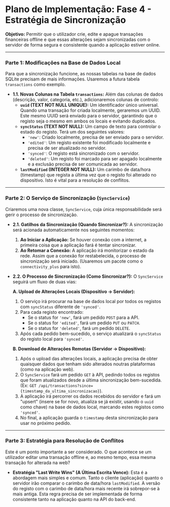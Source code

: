 # **Plano de Implementação: Fase 4 - Estratégia de Sincronização**

**Objetivo:** Permitir que o utilizador crie, edite e apague transações financeiras offline e que essas alterações sejam sincronizadas com o servidor de forma segura e consistente quando a aplicação estiver online.

---

### **Parte 1: Modificações na Base de Dados Local**

Para que a sincronização funcione, as nossas tabelas na base de dados SQLite precisam de mais informações. Usaremos a futura tabela `transactions` como exemplo.

* **1.1. Novas Colunas na Tabela `transactions`:**
    Além das colunas de dados (descrição, valor, categoria, etc.), adicionaremos colunas de controlo:
    * **`uuid` (TEXT NOT NULL UNIQUE):** Um identificador único universal. Quando uma transação for criada localmente, geraremos um UUID. Este mesmo UUID será enviado para o servidor, garantindo que o registo seja o mesmo em ambos os locais e evitando duplicados.
    * **`syncStatus` (TEXT NOT NULL):** Um campo de texto para controlar o estado do registo. Terá um dos seguintes valores:
        * `'new'`: Criado localmente, precisa de ser enviado para o servidor.
        * `'edited'`: Um registo existente foi modificado localmente e precisa de ser atualizado no servidor.
        * `'synced'`: O registo está sincronizado com o servidor.
        * `'deleted'`: Um registo foi marcado para ser apagado localmente e a exclusão precisa de ser comunicada ao servidor.
    * **`lastModified` (INTEGER NOT NULL):** Um carimbo de data/hora (timestamp) que regista a última vez que o registo foi alterado no dispositivo. Isto é vital para a resolução de conflitos.

---

### **Parte 2: O Serviço de Sincronização (`SyncService`)**

Criaremos uma nova classe, `SyncService`, cuja única responsabilidade será gerir o processo de sincronização.

* **2.1. Gatilhos da Sincronização (Quando Sincronizar?):**
    A sincronização será acionada automaticamente nos seguintes momentos:
    1.  **Ao Iniciar a Aplicação:** Se houver conexão com a internet, a primeira coisa que a aplicação fará é tentar sincronizar.
    2.  **Ao Retomar a Conexão:** A aplicação irá monitorizar o estado da rede. Assim que a conexão for restabelecida, o processo de sincronização será iniciado. (Usaremos um pacote como o `connectivity_plus` para isto).

* **2.2. O Processo de Sincronização (Como Sincronizar?):**
    O `SyncService` seguirá um fluxo de duas vias:

    **A. Upload de Alterações Locais (Dispositivo -> Servidor):**
    1.  O serviço irá procurar na base de dados local por todos os registos com `syncStatus` diferente de `'synced'`.
    2.  Para cada registo encontrado:
        * Se o status for `'new'`, fará um pedido `POST` para a API.
        * Se o status for `'edited'`, fará um pedido `PUT` ou `PATCH`.
        * Se o status for `'deleted'`, fará um pedido `DELETE`.
    3.  Após cada pedido bem-sucedido, o serviço atualizará o `syncStatus` do registo local para `'synced'`.

    **B. Download de Alterações Remotas (Servidor -> Dispositivo):**
    1.  Após o upload das alterações locais, a aplicação precisa de obter quaisquer dados que tenham sido alterados noutras plataformas (como na aplicação web).
    2.  O `SyncService` fará um pedido `GET` à API, pedindo todos os registos que foram atualizados desde a última sincronização bem-sucedida. (Ex: `GET /api/transactions?since={timestamp_da_ultima_sincronizacao}`).
    3.  A aplicação irá percorrer os dados recebidos do servidor e fará um "upsert" (insere se for novo, atualiza se já existir, usando o `uuid` como chave) na base de dados local, marcando estes registos como `'synced'`.
    4.  No final, a aplicação guarda o `timestamp` desta sincronização para usar no próximo pedido.

---

### **Parte 3: Estratégia para Resolução de Conflitos**

Este é um ponto importante a ser considerado. O que acontece se um utilizador editar uma transação offline e, ao mesmo tempo, essa mesma transação for alterada na web?

* **Estratégia "Last Write Wins" (A Última Escrita Vence):**
    Esta é a abordagem mais simples e comum. Tanto o cliente (aplicação) quanto o servidor irão comparar o carimbo de data/hora `lastModified`. A versão do registo com o carimbo de data/hora mais recente irá sobrepor-se à mais antiga. Esta regra precisa de ser implementada de forma consistente tanto na aplicação quanto na API do back-end.

